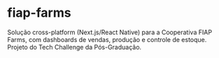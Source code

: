 # fiap-farms
Solução cross-platform (Next.js/React Native) para a Cooperativa FIAP Farms, com dashboards de vendas, produção e controle de estoque. Projeto do Tech Challenge da Pós-Graduação.

